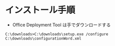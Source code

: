 # インストール手順
- Office Deployment Tool は手でダウンロードする
```
C:\downloads>C:\downloads\setup.exe /configure C:\downloads\configurationWord.xml
```
